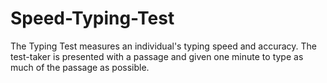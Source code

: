 # Speed-Typing-Test
The Typing Test measures an individual's typing speed and accuracy. 
The test-taker is presented with a passage and given one minute to type as much of the passage as possible.
